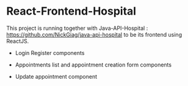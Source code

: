# React-Frontend-Hospital

This project is running together with Java-API-Hospital : https://github.com/NickGiag/java-api-hospital
to be its frontend using ReactJS.

- Login Register components
- Appointments list and appointment creation form components

- Update appointment component
